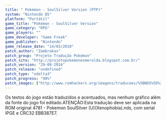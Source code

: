 ```yaml
---
title: " Pokémon - SoulSilver Version (PTP)"
system: "Nintendo DS"
platform: "Portátil"
game_title: "Pokémon - SoulSilver Version"
game_category: "RPG"
game_players: ""
game_developer: "Game Freak"
game_publisher: "Nintendo"
game_release_date: "14/03/2010"
patch_author: "Zambrakas"
patch_group: "Projeto Tradução Pokémon"
patch_site: "http://projetopokemonesmeralda.blogspot.com.br/"
patch_version: "29-08-2016"
patch_release: "undefined"
patch_type: "xdelta3"
patch_progress: "98%"
patch_images: ["http://www.romhackers.org/imagens/traducoes/%5BNDS%5D%20Pok%C3%A9mon%20-%20SoulSilver%20Version%20-%20PTP%20-%201.jpg","http://www.romhackers.org/imagens/traducoes/%5BNDS%5D%20Pok%C3%A9mon%20-%20SoulSilver%20Version%20-%20PTP%20-%202.jpg","http://www.romhackers.org/imagens/traducoes/%5BNDS%5D%20Pok%C3%A9mon%20-%20SoulSilver%20Version%20-%20PTP%20-%203.jpg"]
---
```

Os textos do jogo estão traduzidos e acentuados, mas nenhum gráfico além da fonte do jogo foi editado.ATENÇÃO:Esta tradução deve ser aplicada na ROM original 4781 - Pokemon SoulSilver (U)(Xenophobia).nds, com serial IPGE e CRC32 EBB387E7.